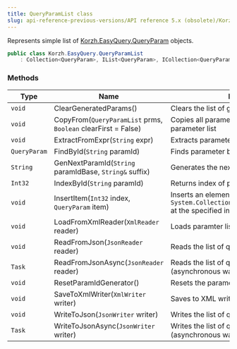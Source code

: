 ```yaml
---
title: QueryParamList class
slug: api-reference-previous-versions/API reference 5.x (obsolete)/Korzh.EasyQuery namespace/queryparamlist-class
---
```



Represents simple list of [Korzh.EasyQuery.QueryParam](/api-reference-5x/korzh-easyquery-namespace/queryparam-class) objects.
```csharp
public class Korzh.EasyQuery.QueryParamList
    : Collection<QueryParam>, IList<QueryParam>, ICollection<QueryParam>, IEnumerable<QueryParam>, IEnumerable, IList, ICollection, IReadOnlyList<QueryParam>, IReadOnlyCollection<QueryParam>

```

### Methods

| Type | Name | Description | 
| --- | --- | --- | 
| `void` | ClearGeneratedParams() | Clears the list of generated parameters. | 
| `void` | CopyFrom(`QueryParamList` prms, `Boolean` clearFirst = False) | Copies all parameters from some other parameter list | 
| `void` | ExtractFromExpr(`String` expr) | Extracts parameters from expression. | 
| `QueryParam` | FindById(`String` paramId) | Finds parameter by its ID. | 
| `String` | GenNextParamId(`String` paramIdBase, `String&` suffix) | Generates the next parameter identifier. | 
| `Int32` | IndexById(`String` paramId) | Returns index of parameter by its ID. | 
| `void` | InsertItem(`Int32` index, `QueryParam` item) | Inserts an element into the `System.Collections.ObjectModel.Collection'1` at the specified index. | 
| `void` | LoadFromXmlReader(`XmlReader` reader) | Loads paramter list from XML reader. | 
| `void` | ReadFromJson(`JsonReader` reader) | Reads the list of query parameters from JSON. | 
| `Task` | ReadFromJsonAsync(`JsonReader` reader) | Reads the list of query parameters from JSON (asynchronous way). | 
| `void` | ResetParamIdGenerator() | Resets the parameter identifier generator. | 
| `void` | SaveToXmlWriter(`XmlWriter` writer) | Saves to XML writer. | 
| `void` | WriteToJson(`JsonWriter` writer) | Writes the list of query parameters to JSON. | 
| `Task` | WriteToJsonAsync(`JsonWriter` writer) | Writes the list of query parameters to JSON (asynchronous way). |